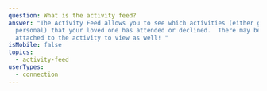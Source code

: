 ```yaml
---
question: What is the activity feed?
answer: "The Activity Feed allows you to see which activities (either group or
  personal) that your loved one has attended or declined.  There may be photos
  attached to the activity to view as well! "
isMobile: false
topics:
  - activity-feed
userTypes:
  - connection
---
```

